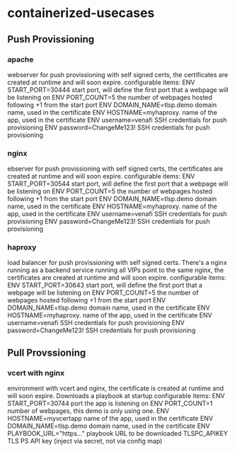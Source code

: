 # containerized-usecases

## Push Provissioning
### apache 
webserver for push provissioning with self signed certs, the certificates are created at runtime and will soon expire.
  configurable items:
    ENV START_PORT=30444          start port, will define the first port that a webpage will be listening on
    ENV PORT_COUNT=5              the number of webpages hosted following +1 from the start port
    ENV DOMAIN_NAME=tlsp.demo     domain name, used in the certificate
    ENV HOSTNAME=myhaproxy.       name of the app, used in the certificate
    ENV username=venafi           SSH credentials for push provisioning
    ENV password=ChangeMe123!     SSH credentials for push provisioning

### nginx
ebserver for push provissioning with self signed certs, the certificates are created at runtime and will soon expire.
  configurable items:
    ENV START_PORT=30544          start port, will define the first port that a webpage will be listening on
    ENV PORT_COUNT=5              the number of webpages hosted following +1 from the start port
    ENV DOMAIN_NAME=tlsp.demo     domain name, used in the certificate
    ENV HOSTNAME=myhaproxy.       name of the app, used in the certificate
    ENV username=venafi           SSH credentials for push provisioning
    ENV password=ChangeMe123!     SSH credentials for push provisioning

### haproxy
load balancer for push provissioning with self signed certs. There's a nginx running as a backend service running all VIPs point to the same nginx, the certificates are created at runtime and will soon expire.
  configurable items:   
    ENV START_PORT=30643          start port, will define the first port that a webpage will be listening on
    ENV PORT_COUNT=5              the number of webpages hosted following +1 from the start port
    ENV DOMAIN_NAME=tlsp.demo     domain name, used in the certificate
    ENV HOSTNAME=myhaproxy.       name of the app, used in the certificate
    ENV username=venafi           SSH credentials for push provisioning
    ENV password=ChangeMe123!     SSH credentials for push provisioning

## Pull Provssioning
### vcert with nginx
environment with vcert and nginx, the certificate is created at runtime and will soon expire. Downloads a playbook at startup
  configurable items:
    ENV START_PORT=30744          port the app is listening on
    ENV PORT_COUNT=1              number of webpages, this demo is only using one.
    ENV HOSTNAME=myvcertapp       name of the app, used in the certificate
    ENV DOMAIN_NAME=tlsp.demo     domain name, used in the certificate
    ENV PLAYBOOK_URL="https..."   playbook URL to be downloaded 
    TLSPC_APIKEY                  TLS PS API key (inject via secret, not via config map)

